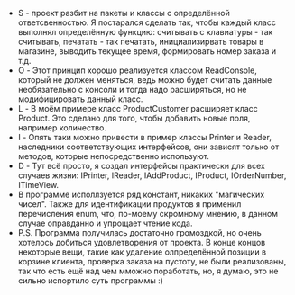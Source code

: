 * S - проект разбит на пакеты и классы с определённой ответсвенностью. Я постарался сделать так, чтобы каждый класс выполнял определённую функцию: считывать с клавиатуры - так считывать, печатать - так печатать, инициализирвать товары в магазине, выводить текущее время, формировать номер заказа и т.д.
* O - Этот принцип хорошо реализуется классом ReadConsole, который не должен меняться, ведь можно будет считать данные необязательно с консоли и тогда надо расширяться, но не модифицировать данный класс.
* L - В моём примере класс ProductCustomer расширяет класс Product. Это сделано для того, чтобы добавить новые поля, например количество.
* I - Опять таки можно привести в пример классы Printer и Reader, наследники соответствующих интерфейсов, они зависят только от методов, которые непосредственно используют.
* D - Тут всё просто, я создал интерфейсы практически для всех случаев жизни: IPrinter, IReader, IAddProduct, IProduct, IOrderNumber, ITimeView. 
* В программе исполлзуется ряд констант, никаких "магических чисел". Также для идентификации продуктов я применил перечисления enum, что, по-моему скромному мнению, в данном случае оправданно и упрощает чтение кода.
* P.S. Программа получилась достаточно громоздкой, но очень хотелось добиться удовлетворения от проекта. В конце концов некоторые вещи, такие как удаление олпределённой позиции в корзине клиента, проверка заказа на пустоту, не были реализованы, так что есть ещё над чем мможно поработать, но, я думаю, это не сильно испортило суть программы :)  